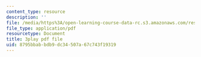 ```yaml
---
content_type: resource
description: ''
file: /media/https%3A/open-learning-course-data-rc.s3.amazonaws.com/res-18-006-calculus-revisited-single-variable-calculus-fall-2010/8795bbabbdb9dc34507a67c743f19319_FdwTROVfEPE.pdf
file_type: application/pdf
resourcetype: Document
title: 3play pdf file
uid: 8795bbab-bdb9-dc34-507a-67c743f19319
---
```

